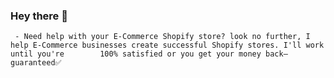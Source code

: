 ### Hey there 👋
     - Need help with your E-Commerce Shopify store? look no further, I help E-Commerce businesses create successful Shopify stores. I'll work until you're        100% satisfied or you get your money back—guaranteed✅

         
